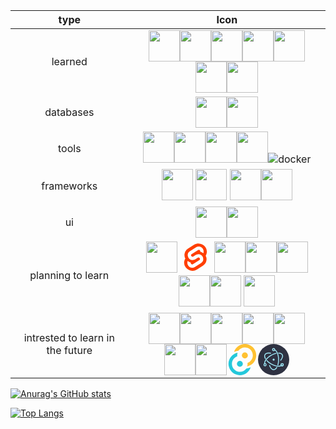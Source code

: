 | type           |                                                        Icon                                                        | 
|:-------------: | :---------------------------------------------------------------------------------------------------------------------------: | 
|    learned     |              <img height="50" src="https://user-images.githubusercontent.com/25181517/192158954-f88b5814-d510-4564-b285-dff7d6400dad.png"><img height="50" src="https://user-images.githubusercontent.com/25181517/183898674-75a4a1b1-f960-4ea9-abcb-637170a00a75.png"><img height="50" src="https://user-images.githubusercontent.com/25181517/117447155-6a868a00-af3d-11eb-9cfe-245df15c9f3f.png"><img height="50" src="https://user-images.githubusercontent.com/25181517/183568594-85e280a7-0d7e-4d1a-9028-c8c2209e073c.png"><img height="50" src="https://user-images.githubusercontent.com/25181517/117201156-9a724800-adec-11eb-9a9d-3cd0f67da4bc.png"><img height="50" src="https://user-images.githubusercontent.com/25181517/183423507-c056a6f9-1ba8-4312-a350-19bcbc5a8697.png"><img height="50" src="https://user-images.githubusercontent.com/25181517/183570228-6a040b9f-3ddf-47a2-a201-743121dac664.png">| 
| databases      |                                                            <img height="50" src="https://user-images.githubusercontent.com/25181517/183896128-ec99105a-ec1a-4d85-b08b-1aa1620b2046.png"><img height="50" src="https://user-images.githubusercontent.com/25181517/182884177-d48a8579-2cd0-447a-b9a6-ffc7cb02560e.png">|
| tools          |                     <img height="50" src="https://user-images.githubusercontent.com/25181517/192108891-d86b6220-e232-423a-bf5f-90903e6887c3.png"><img height="50" src="https://user-images.githubusercontent.com/25181517/192108372-f71d70ac-7ae6-4c0d-8395-51d8870c2ef0.png"><img height="50" src="https://user-images.githubusercontent.com/25181517/117207242-07d5a700-adf4-11eb-975e-be04e62b984b.png"><img height="50" src="https://user-images.githubusercontent.com/25181517/121401671-49102800-c959-11eb-9f6f-74d49a5e1774.png">![docker](https://user-images.githubusercontent.com/109927235/224374714-ef6c9b14-0084-408c-8d05-e94190593a6e.png)|
| frameworks     |           <img height='50' src='https://user-images.githubusercontent.com/109927235/216814086-699099d9-4c6c-4e63-b060-1fc02775fdf0.png' > <img height='50' src='https://user-images.githubusercontent.com/109927235/216814243-b5203599-2012-44a4-a060-41afcd3ceafb.svg' > <img height="50" src="https://user-images.githubusercontent.com/25181517/183897015-94a058a6-b86e-4e42-a37f-bf92061753e5.png"><img height="50" src="https://user-images.githubusercontent.com/25181517/183859966-a3462d8d-1bc7-4880-b353-e2cbed900ed6.png">|
|ui              |              <img height="50" src="https://user-images.githubusercontent.com/25181517/202896760-337261ed-ee92-4979-84c4-d4b829c7355d.png"><img height="50" src="https://user-images.githubusercontent.com/25181517/183898054-b3d693d4-dafb-4808-a509-bab54cf5de34.png">|
|planning to learn|    <img height='50' src='https://user-images.githubusercontent.com/109927235/216844864-b7e59eee-d7f0-4173-9c85-7c30ec71efe8.png' >       <svg xmlns="http://www.w3.org/2000/svg" width="50" height="50" viewBox="0 0 107 128"><path d="M94.1566,22.8189c-10.4-14.8851-30.94-19.2971-45.7914-9.8348L22.2825,29.6078A29.9234,29.9234,0,0,0,8.7639,49.6506a31.5136,31.5136,0,0,0,3.1076,20.2318A30.0061,30.0061,0,0,0,7.3953,81.0653a31.8886,31.8886,0,0,0,5.4473,24.1157c10.4022,14.8865,30.9423,19.2966,45.7914,9.8348L84.7167,98.3921A29.9177,29.9177,0,0,0,98.2353,78.3493,31.5263,31.5263,0,0,0,95.13,58.117a30,30,0,0,0,4.4743-11.1824,31.88,31.88,0,0,0-5.4473-24.1157" style="fill:#ff3e00"/><path d="M45.8171,106.5815A20.7182,20.7182,0,0,1,23.58,98.3389a19.1739,19.1739,0,0,1-3.2766-14.5025,18.1886,18.1886,0,0,1,.6233-2.4357l.4912-1.4978,1.3363.9815a33.6443,33.6443,0,0,0,10.203,5.0978l.9694.2941-.0893.9675a5.8474,5.8474,0,0,0,1.052,3.8781,6.2389,6.2389,0,0,0,6.6952,2.485,5.7449,5.7449,0,0,0,1.6021-.7041L69.27,76.281a5.4306,5.4306,0,0,0,2.4506-3.631,5.7948,5.7948,0,0,0-.9875-4.3712,6.2436,6.2436,0,0,0-6.6978-2.4864,5.7427,5.7427,0,0,0-1.6.7036l-9.9532,6.3449a19.0329,19.0329,0,0,1-5.2965,2.3259,20.7181,20.7181,0,0,1-22.2368-8.2427,19.1725,19.1725,0,0,1-3.2766-14.5024,17.9885,17.9885,0,0,1,8.13-12.0513L55.8833,23.7472a19.0038,19.0038,0,0,1,5.3-2.3287A20.7182,20.7182,0,0,1,83.42,29.6611a19.1739,19.1739,0,0,1,3.2766,14.5025,18.4,18.4,0,0,1-.6233,2.4357l-.4912,1.4978-1.3356-.98a33.6175,33.6175,0,0,0-10.2037-5.1l-.9694-.2942.0893-.9675a5.8588,5.8588,0,0,0-1.052-3.878,6.2389,6.2389,0,0,0-6.6952-2.485,5.7449,5.7449,0,0,0-1.6021.7041L37.73,51.719a5.4218,5.4218,0,0,0-2.4487,3.63,5.7862,5.7862,0,0,0,.9856,4.3717,6.2437,6.2437,0,0,0,6.6978,2.4864,5.7652,5.7652,0,0,0,1.602-.7041l9.9519-6.3425a18.978,18.978,0,0,1,5.2959-2.3278,20.7181,20.7181,0,0,1,22.2368,8.2427,19.1725,19.1725,0,0,1,3.2766,14.5024,17.9977,17.9977,0,0,1-8.13,12.0532L51.1167,104.2528a19.0038,19.0038,0,0,1-5.3,2.3287" style="fill:#fff"/></svg> <img height="50" src="https://user-images.githubusercontent.com/25181517/183890598-19a0ac2d-e88a-4005-a8df-1ee36782fde1.png"><img height="50" src="https://user-images.githubusercontent.com/25181517/186150365-da1eccce-6201-487c-8649-45e9e99435fd.png"><img height="50" src="https://user-images.githubusercontent.com/25181517/186150304-1568ffdf-4c62-4bdc-9cf1-8d8efcea7c5b.png"><img height="50" src="https://user-images.githubusercontent.com/25181517/192106073-90fffafe-3562-4ff9-a37e-c77a2da0ff58.png"><img height="50" src="https://user-images.githubusercontent.com/109927235/216814107-a51cf793-2356-41ee-b85a-fdb785f45081.png"> <img height='50' src='https://user-images.githubusercontent.com/109927235/216814104-a5727447-27a0-49a2-9d24-a8848e620259.svg' > |
|intrested to learn in the future|          <img height="50" src="https://user-images.githubusercontent.com/25181517/188324036-d704ac9a-6e61-4722-b978-254b25b61bed.png"><img height="50" src="https://user-images.githubusercontent.com/25181517/189715289-df3ee512-6eca-463f-a0f4-c10d94a06b2f.png"><img height="50" src="https://user-images.githubusercontent.com/25181517/192599922-3a8ceb1c-ff1d-40bc-b73c-99ea1182d8ad.png"><img height="50" src="https://user-images.githubusercontent.com/25181517/187955005-f4ca6f1a-e727-497b-b81b-93fb9726268e.png"><img height="50" src="https://user-images.githubusercontent.com/25181517/192107856-aa92c8b1-b615-47c3-9141-ed0d29a90239.png"><img height="50" src="https://user-images.githubusercontent.com/25181517/192158956-48192682-23d5-4bfc-9dfb-6511ade346bc.png"><img height="50" src="https://user-images.githubusercontent.com/25181517/189716855-2c69ca7a-5149-4647-936d-780610911353.png"><svg width="50" height="50" viewBox="0 0 256 289" version="1.1" xmlns="http://www.w3.org/2000/svg" xmlns:xlink="http://www.w3.org/1999/xlink" preserveAspectRatio="xMidYMid"><g><path d="M178.496537,104.930808 C178.496537,120.084789 166.211808,132.369518 151.057827,132.369518 C135.903846,132.369518 123.619117,120.084789 123.619117,104.930808 C123.619117,89.7768271 135.903846,77.4920982 151.057827,77.4920982 C166.211808,77.4920982 178.496537,89.7768271 178.496537,104.930808 L178.496537,104.930808 Z" fill="#FFC131"></path><circle fill="#24C8DB" transform="translate(104.910905, 183.505296) rotate(180.000000) translate(-104.910905, -183.505296) " cx="104.910905" cy="183.505296" r="27.43871"></circle><path d="M207.930789,192.859402 C196.903242,199.988468 184.633759,204.980878 171.761581,207.576528 C175.492052,196.940829 176.729513,185.590328 175.378501,174.400633 C205.331921,163.929437 225.19973,135.436855 224.670689,103.710314 C224.141649,71.9837732 203.334922,44.1694396 173.049037,34.7027353 C142.763153,25.2360309 109.81978,36.2492602 91.3162718,62.0266434 C77.3552077,63.5974626 63.76947,67.5634855 51.1559781,73.7504559 C64.8599422,29.5355208 105.956668,-0.445123293 152.244425,0.00500014704 C198.532183,0.455123587 239.038101,31.2293093 251.879622,75.7023849 C264.721143,120.17546 246.854085,167.804739 207.930789,192.859402 L207.930789,192.859402 Z M52.4031922,92.8328315 L78.0958024,95.9508667 C78.6785818,90.9892674 79.7651054,86.0999113 81.3385591,81.3584618 C71.1758781,83.7210695 61.4231351,87.5885365 52.4031922,92.8328315 L52.4031922,92.8328315 Z" fill="#FFC131"></path><path d="M47.9132215,95.5767025 C59.0070613,88.3748885 71.3642836,83.3388972 84.3318729,80.7348548 C80.4092975,91.3689001 79.0006191,102.766389 80.2160664,114.035471 C50.3687066,124.653897 30.6674546,153.183397 31.3099018,184.856778 C31.9523489,216.53016 52.7942769,244.237302 83.0476678,253.636674 C113.301059,263.036046 146.174554,252.017653 164.65246,226.284739 C178.605962,224.753189 192.191364,220.829455 204.812754,214.685648 C191.075002,258.852536 149.999038,288.783905 103.747182,288.330443 C57.4953265,287.87698 17.0141083,257.146007 4.14495666,212.71826 C-8.72419499,168.290513 9.06449061,120.680804 47.9132215,95.5767025 L47.9132215,95.5767025 Z M203.440819,195.603273 L202.941933,195.852715 L203.440819,195.603273 Z" fill="#24C8DB"></path> </g></svg><svg width="50" height="50" viewBox="0 0 128 128" fill="none" xmlns="http://www.w3.org/2000/svg"><circle cx="64" cy="64" r="64" fill="#2F3242"/><path d="M51.3954 39.5028C52.3733 39.6812 53.3108 39.033 53.4892 38.055C53.6676 37.0771 53.0194 36.1396 52.0414 35.9612L51.3954 39.5028ZM28.6153 43.5751L30.1748 44.4741L30.1748 44.4741L28.6153 43.5751ZM28.9393 60.9358C29.4332 61.7985 30.5329 62.0976 31.3957 61.6037C32.2585 61.1098 32.5575 60.0101 32.0636 59.1473L28.9393 60.9358ZM37.6935 66.7457C37.025 66.01 35.8866 65.9554 35.1508 66.6239C34.415 67.2924 34.3605 68.4308 35.029 69.1666L37.6935 66.7457ZM53.7489 81.7014L52.8478 83.2597L53.7489 81.7014ZM96.9206 89.515C97.7416 88.9544 97.9526 87.8344 97.3919 87.0135C96.8313 86.1925 95.7113 85.9815 94.8904 86.5422L96.9206 89.515ZM52.0414 35.9612C46.4712 34.9451 41.2848 34.8966 36.9738 35.9376C32.6548 36.9806 29.0841 39.1576 27.0559 42.6762L30.1748 44.4741C31.5693 42.0549 34.1448 40.3243 37.8188 39.4371C41.5009 38.5479 46.1547 38.5468 51.3954 39.5028L52.0414 35.9612ZM27.0559 42.6762C24.043 47.9029 25.2781 54.5399 28.9393 60.9358L32.0636 59.1473C28.6579 53.1977 28.1088 48.0581 30.1748 44.4741L27.0559 42.6762ZM35.029 69.1666C39.6385 74.24 45.7158 79.1355 52.8478 83.2597L54.6499 80.1432C47.8081 76.1868 42.0298 71.5185 37.6935 66.7457L35.029 69.1666ZM52.8478 83.2597C61.344 88.1726 70.0465 91.2445 77.7351 92.3608C85.359 93.4677 92.2744 92.6881 96.9206 89.515L94.8904 86.5422C91.3255 88.9767 85.4902 89.849 78.2524 88.7982C71.0793 87.7567 62.809 84.8612 54.6499 80.1432L52.8478 83.2597ZM105.359 84.9077C105.359 81.4337 102.546 78.6127 99.071 78.6127V82.2127C100.553 82.2127 101.759 83.4166 101.759 84.9077H105.359ZM99.071 78.6127C95.5956 78.6127 92.7831 81.4337 92.7831 84.9077H96.3831C96.3831 83.4166 97.5892 82.2127 99.071 82.2127V78.6127ZM92.7831 84.9077C92.7831 88.3817 95.5956 91.2027 99.071 91.2027V87.6027C97.5892 87.6027 96.3831 86.3988 96.3831 84.9077H92.7831ZM99.071 91.2027C102.546 91.2027 105.359 88.3817 105.359 84.9077H101.759C101.759 86.3988 100.553 87.6027 99.071 87.6027V91.2027Z" fill="#A2ECFB"/><path d="M91.4873 65.382C90.8456 66.1412 90.9409 67.2769 91.7002 67.9186C92.4594 68.5603 93.5951 68.465 94.2368 67.7058L91.4873 65.382ZM99.3169 43.6354L97.7574 44.5344L99.3169 43.6354ZM84.507 35.2412C83.513 35.2282 82.6967 36.0236 82.6838 37.0176C82.6708 38.0116 83.4661 38.8279 84.4602 38.8409L84.507 35.2412ZM74.9407 39.8801C75.9127 39.6716 76.5315 38.7145 76.323 37.7425C76.1144 36.7706 75.1573 36.1517 74.1854 36.3603L74.9407 39.8801ZM53.7836 46.3728L54.6847 47.931L53.7836 46.3728ZM25.5491 80.9047C25.6932 81.8883 26.6074 82.5688 27.5911 82.4247C28.5747 82.2806 29.2552 81.3664 29.1111 80.3828L25.5491 80.9047ZM94.2368 67.7058C97.8838 63.3907 100.505 58.927 101.752 54.678C103.001 50.4213 102.9 46.2472 100.876 42.7365L97.7574 44.5344C99.1494 46.9491 99.3603 50.0419 98.2974 53.6644C97.2323 57.2945 94.9184 61.3223 91.4873 65.382L94.2368 67.7058ZM100.876 42.7365C97.9119 37.5938 91.7082 35.335 84.507 35.2412L84.4602 38.8409C91.1328 38.9278 95.7262 41.0106 97.7574 44.5344L100.876 42.7365ZM74.1854 36.3603C67.4362 37.8086 60.0878 40.648 52.8826 44.8146L54.6847 47.931C61.5972 43.9338 68.5948 41.2419 74.9407 39.8801L74.1854 36.3603ZM52.8826 44.8146C44.1366 49.872 36.9669 56.0954 32.1491 62.3927C27.3774 68.63 24.7148 75.2115 25.5491 80.9047L29.1111 80.3828C28.4839 76.1026 30.4747 70.5062 35.0084 64.5802C39.496 58.7143 46.2839 52.7889 54.6847 47.931L52.8826 44.8146Z" fill="#A2ECFB"/><path d="M49.0825 87.2295C48.7478 86.2934 47.7176 85.8059 46.7816 86.1406C45.8455 86.4753 45.358 87.5055 45.6927 88.4416L49.0825 87.2295ZM78.5635 96.4256C79.075 95.5732 78.7988 94.4675 77.9464 93.9559C77.0941 93.4443 75.9884 93.7205 75.4768 94.5729L78.5635 96.4256ZM79.5703 85.1795C79.2738 86.1284 79.8027 87.1379 80.7516 87.4344C81.7004 87.7308 82.71 87.2019 83.0064 86.2531L79.5703 85.1795ZM84.3832 64.0673H82.5832H84.3832ZM69.156 22.5301C68.2477 22.1261 67.1838 22.535 66.7799 23.4433C66.3759 24.3517 66.7848 25.4155 67.6931 25.8194L69.156 22.5301ZM45.6927 88.4416C47.5994 93.7741 50.1496 98.2905 53.2032 101.505C56.2623 104.724 59.9279 106.731 63.9835 106.731V103.131C61.1984 103.131 58.4165 101.765 55.8131 99.0249C53.2042 96.279 50.8768 92.2477 49.0825 87.2295L45.6927 88.4416ZM63.9835 106.731C69.8694 106.731 74.8921 102.542 78.5635 96.4256L75.4768 94.5729C72.0781 100.235 68.0122 103.131 63.9835 103.131V106.731ZM83.0064 86.2531C85.0269 79.7864 86.1832 72.1831 86.1832 64.0673H82.5832C82.5832 71.8536 81.4723 79.0919 79.5703 85.1795L83.0064 86.2531ZM86.1832 64.0673C86.1832 54.1144 84.4439 44.922 81.4961 37.6502C78.5748 30.4436 74.3436 24.8371 69.156 22.5301L67.6931 25.8194C71.6364 27.5731 75.3846 32.1564 78.1598 39.0026C80.9086 45.7836 82.5832 54.507 82.5832 64.0673H86.1832Z" fill="#A2ECFB"/><path fill-rule="evenodd" clip-rule="evenodd" d="M103.559 84.9077C103.559 82.4252 101.55 80.4127 99.071 80.4127C96.5924 80.4127 94.5831 82.4252 94.5831 84.9077C94.5831 87.3902 96.5924 89.4027 99.071 89.4027C101.55 89.4027 103.559 87.3902 103.559 84.9077V84.9077Z" stroke="#A2ECFB" stroke-width="3.6" stroke-linecap="round"/><path fill-rule="evenodd" clip-rule="evenodd" d="M28.8143 89.4027C31.2929 89.4027 33.3023 87.3902 33.3023 84.9077C33.3023 82.4252 31.2929 80.4127 28.8143 80.4127C26.3357 80.4127 24.3264 82.4252 24.3264 84.9077C24.3264 87.3902 26.3357 89.4027 28.8143 89.4027V89.4027V89.4027Z" stroke="#A2ECFB" stroke-width="3.6" stroke-linecap="round"/><ellipse cx="63.9835" cy="23.2036" rx="4.48794" ry="4.495" stroke="#A2ECFB" stroke-width="3.6" stroke-linecap="round"/><path fill-rule="evenodd" clip-rule="evenodd" d="M64.8501 68.0857C62.6341 68.5652 60.451 67.1547 59.9713 64.9353C59.4934 62.7159 60.9007 60.5293 63.1167 60.0489C65.3326 59.5693 67.5157 60.9798 67.9954 63.1992C68.4742 65.4186 67.066 67.6052 64.8501 68.0857Z" fill="#A2ECFB"/></svg>|







<!-- ![Anurag's GitHub stats](https://github-readme-stats.vercel.app/api?username=/ilyes-guy&show_icons=true&theme=radical) -->
[![Anurag's GitHub stats](https://github-readme-stats.vercel.app/api?username=ilyes-guy&show_icons=true&theme=radical&count_private=true)](https://github.com/anuraghazra/github-readme-stats)


[![Top Langs](https://github-readme-stats.vercel.app/api/top-langs/?username=ilyes-guy&count_private=true)](https://github.com/anuraghazra/github-readme-stats)



<a href="https://github.com/jasongaylord/github-stats">
